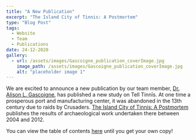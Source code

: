 ```yaml
---
title: "A New Publication"
excerpt: "The Island City of Tinnis: A Postmortem"
type: "Blog Post"
tags:
  - Website
  - Team
  - Publications
date: 24-12-2020
gallery:
  - url: /assets/images/Gascoigne_publication_coverImage.jpg
    image_path: /assets/images/Gascoigne_publication_coverImage.jpg
    alt: "placeholder image 1"
---
```


We are excited to announce a new publication by our team member, [Dr. Alison L. Gascoigne](https://www.egylandscape.org/members/AlisonGascoigne/), has published a new study on Tell Tinnīs. 
At one time a prosperous port and manufacturing center, it was abandoned in the 13th century due to raids by Crusaders.
[The Island City of Tinnis: A Postmortem](https://www.ifao.egnet.net/publications/catalogue/9782724707618/) publishes the results of archaeological work undertaken there between 2004 and 2012.

You can view the table of contents [here](https://www.ifao.egnet.net/uploads/publications/sommaires/IF1204.pdf) until you get your own copy!
